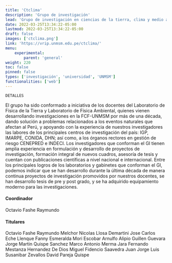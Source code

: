 ```yaml
---
title: 'Ctclima'
description: 'Grupo de investigación'
lead: 'Grupo de investigación en ciencias de la tierra, clima y medio ambiente. Estudian la tierra sólida, el clima y el medio ambiente desde un punto de vista físico.'
date: 2022-03-25T13:34:22-05:00
lastmod: 2022-03-25T13:34:22-05:00
draft: false
images: ['ctclima.png']
link: 'https://vrip.unmsm.edu.pe/ctclima/'
menu:
    experimental:
        parent: 'general'
weight: 220
toc: false
pinned: false
types: ['investigación', 'universidad', 'UNMSM']
functionalities: ['web']
---
```


```text
DETALLES
```

El grupo ha sido conformado a iniciativa de los docentes del Laboratorio de Física de la Tierra y Laboratorio de Física Ambiental, quienes vienen desarrollando investigaciones en la FCF-UNMSM por más de una década, dando solución a problemas relacionados a los eventos naturales que afectan al Perú, y apoyando con la experiencia de nuestros investigadores las labores de los principales centros de investigación del país: IGP, IMARPE, CONIDA, DHN; así como, a los órganos rectores en gestión de riesgo CENEPRED e INDECI. Los investigadores que conforman el GI tienen amplia experiencia en formulación y desarrollo de proyectos de investigación, formación integral de nuevos cuadros, asesoría de tesis y cuentan con publicaciones científicas a nivel nacional e internacional. Entre los principales logros de los laboratorios y gabinetes que conforman el GI, podemos indicar que se han desarrollo durante la última década de manera continua proyectos de investigación promovidos por nuestros docentes, se han desarrollo tesis de pre y post grado, y se ha adquirido equipamiento moderno para las investigaciones.

#### Coordinador

Octavio Fashe Raymundo

#### Titulares

Octavio Fashe Raymundo Melchor Nicolas Llosa Demartini Jose Carlos Eche Llenque Fanny Esmeralda Mori Escobar Arnulfo Alipio Guillen Guevara Jorge Martin Quispe Sanchez Marco Antonio Merma Jara Fernando Mestanza Hernandez De Dios Miguel Fidencio Saavedra Juan Jorge Luis Susanibar Zevallos David Pareja Quispe
